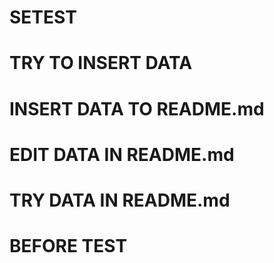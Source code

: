 # SETEST

# TRY TO INSERT DATA 

# INSERT DATA TO README.md

# EDIT DATA IN README.md

# TRY DATA IN README.md

# BEFORE TEST